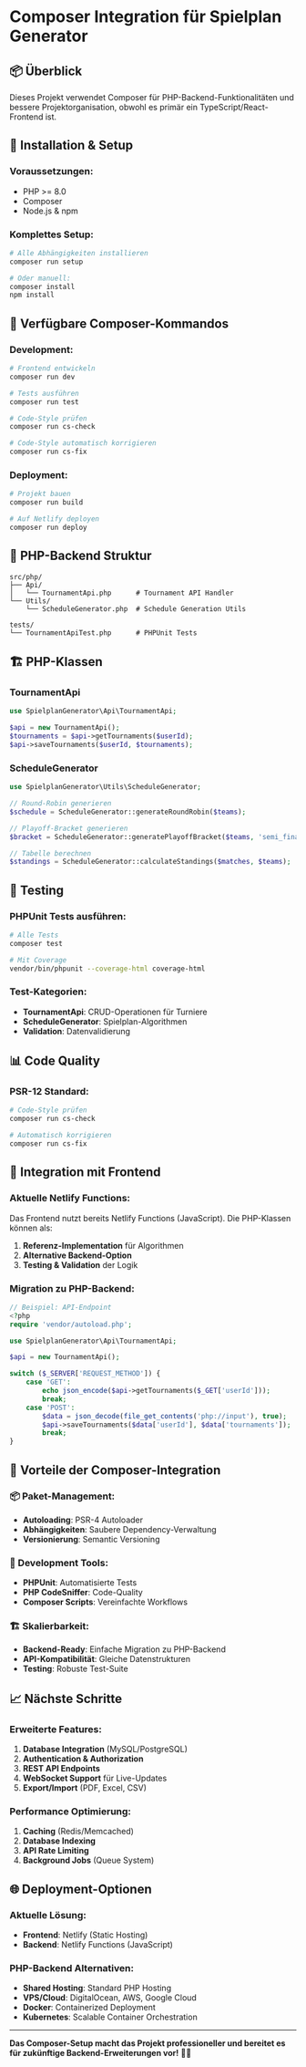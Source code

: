 # Composer Integration für Spielplan Generator

## 📦 **Überblick**

Dieses Projekt verwendet Composer für PHP-Backend-Funktionalitäten und bessere Projektorganisation, obwohl es primär ein TypeScript/React-Frontend ist.

## 🚀 **Installation & Setup**

### **Voraussetzungen:**
- PHP >= 8.0
- Composer
- Node.js & npm

### **Komplettes Setup:**
```bash
# Alle Abhängigkeiten installieren
composer run setup

# Oder manuell:
composer install
npm install
```

## 🔧 **Verfügbare Composer-Kommandos**

### **Development:**
```bash
# Frontend entwickeln
composer run dev

# Tests ausführen
composer run test

# Code-Style prüfen
composer run cs-check

# Code-Style automatisch korrigieren
composer run cs-fix
```

### **Deployment:**
```bash
# Projekt bauen
composer run build

# Auf Netlify deployen
composer run deploy
```

## 📁 **PHP-Backend Struktur**

```
src/php/
├── Api/
│   └── TournamentApi.php      # Tournament API Handler
└── Utils/
    └── ScheduleGenerator.php  # Schedule Generation Utils

tests/
└── TournamentApiTest.php      # PHPUnit Tests
```

## 🏗️ **PHP-Klassen**

### **TournamentApi**
```php
use SpielplanGenerator\Api\TournamentApi;

$api = new TournamentApi();
$tournaments = $api->getTournaments($userId);
$api->saveTournaments($userId, $tournaments);
```

### **ScheduleGenerator**
```php
use SpielplanGenerator\Utils\ScheduleGenerator;

// Round-Robin generieren
$schedule = ScheduleGenerator::generateRoundRobin($teams);

// Playoff-Bracket generieren
$bracket = ScheduleGenerator::generatePlayoffBracket($teams, 'semi_final');

// Tabelle berechnen
$standings = ScheduleGenerator::calculateStandings($matches, $teams);
```

## 🧪 **Testing**

### **PHPUnit Tests ausführen:**
```bash
# Alle Tests
composer test

# Mit Coverage
vendor/bin/phpunit --coverage-html coverage-html
```

### **Test-Kategorien:**
- **TournamentApi**: CRUD-Operationen für Turniere
- **ScheduleGenerator**: Spielplan-Algorithmen
- **Validation**: Datenvalidierung

## 📊 **Code Quality**

### **PSR-12 Standard:**
```bash
# Code-Style prüfen
composer run cs-check

# Automatisch korrigieren
composer run cs-fix
```

## 🔄 **Integration mit Frontend**

### **Aktuelle Netlify Functions:**
Das Frontend nutzt bereits Netlify Functions (JavaScript). Die PHP-Klassen können als:

1. **Referenz-Implementation** für Algorithmen
2. **Alternative Backend-Option** 
3. **Testing & Validation** der Logik

### **Migration zu PHP-Backend:**
```php
// Beispiel: API-Endpoint
<?php
require 'vendor/autoload.php';

use SpielplanGenerator\Api\TournamentApi;

$api = new TournamentApi();

switch ($_SERVER['REQUEST_METHOD']) {
    case 'GET':
        echo json_encode($api->getTournaments($_GET['userId']));
        break;
    case 'POST':
        $data = json_decode(file_get_contents('php://input'), true);
        $api->saveTournaments($data['userId'], $data['tournaments']);
        break;
}
```

## 🎯 **Vorteile der Composer-Integration**

### **📦 Paket-Management:**
- **Autoloading**: PSR-4 Autoloader
- **Abhängigkeiten**: Saubere Dependency-Verwaltung
- **Versionierung**: Semantic Versioning

### **🔧 Development Tools:**
- **PHPUnit**: Automatisierte Tests
- **PHP CodeSniffer**: Code-Quality
- **Composer Scripts**: Vereinfachte Workflows

### **🏗️ Skalierbarkeit:**
- **Backend-Ready**: Einfache Migration zu PHP-Backend
- **API-Kompatibilität**: Gleiche Datenstrukturen
- **Testing**: Robuste Test-Suite

## 📈 **Nächste Schritte**

### **Erweiterte Features:**
1. **Database Integration** (MySQL/PostgreSQL)
2. **Authentication & Authorization**
3. **REST API Endpoints**
4. **WebSocket Support** für Live-Updates
5. **Export/Import** (PDF, Excel, CSV)

### **Performance Optimierung:**
1. **Caching** (Redis/Memcached)
2. **Database Indexing**
3. **API Rate Limiting**
4. **Background Jobs** (Queue System)

## 🌐 **Deployment-Optionen**

### **Aktuelle Lösung:**
- **Frontend**: Netlify (Static Hosting)
- **Backend**: Netlify Functions (JavaScript)

### **PHP-Backend Alternativen:**
- **Shared Hosting**: Standard PHP Hosting
- **VPS/Cloud**: DigitalOcean, AWS, Google Cloud
- **Docker**: Containerized Deployment
- **Kubernetes**: Scalable Container Orchestration

---

**Das Composer-Setup macht das Projekt professioneller und bereitet es für zukünftige Backend-Erweiterungen vor!** 🚀✨
